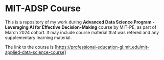 # MIT-ADSP Course
This is a repository of my work during <b>Advanced Data Science Program - Leveraging AI for Effective Decision-Making</b> course by MIT-PE, as part of March 2024 cohort. It may include course material that was refered and any supplementary learning material.

The link to the course is [https://professional-education-gl.mit.edu/mit-applied-data-science-course]
